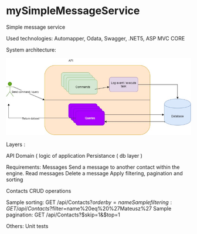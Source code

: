 # mySimpleMessageService
Simple message service

Used technologies:
Automapper,
Odata,
Swagger,
.NET5,
ASP MVC CORE

System architecture:

![alt text](https://github.com/mprzybylek/mySimpleMessageService/blob/main/Images/Architecture.jpg)



Layers :

API
Domain ( logic of application
Persistance ( db layer )


Requirements:
Messages
Send a message to another contact within the engine.
Read messages
Delete a message
Apply filtering, pagination and sorting

Contacts
CRUD operations

Sample sorting: GET /api/Contacts?$orderby=name%20desc 
Sample filtering: GET /api/Contacts?$filter=name%20eq%20%27Mateusz%27 
Sample pagination: GET /api/Contacts?$skip=1&$top=1 

Others:
Unit tests

